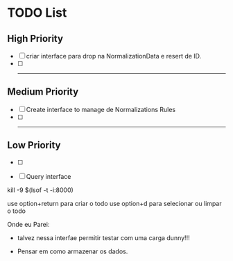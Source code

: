 # TODO List

## High Priority

- [ ] criar interface para drop na NormalizationData e resert de ID.
- [ ] ---

## Medium Priority

- [ ] Create interface to manage de Normalizations Rules
- [ ] ---

## Low Priority

- [ ] 
- [ ] Query interface





kill -9 $(lsof -t -i:8000)


use option+return para criar o todo
use option+d para selecionar ou limpar o todo

Onde eu Parei:
- talvez nessa interfae permitir testar com uma carga dunny!!!

- Pensar em como armazenar os dados.